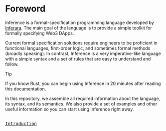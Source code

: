 # Foreword

Inference is a formal-specification programming language developed by [Inferara](https://inferara.com). The main goal of the language is to provide a simple toolkit for formally specifying Web3 DApps.

Current formal specification solutions require engineers to be proficient in functional languages, first-order logic, and sometimes formal methods (broadly speaking). In contrast, Inference is a very imperative-like language with a simple syntax and a set of rules that are easy to understand and follow.

> [!TIP]
> If you know Rust, you can begin using Inference in 20 minutes after reading this documentation.

In this repository, we assemble all required information about the language, its syntax, and its semantics. We also provide a set of examples and other useful information so you can start using Inference right away.

[<kbd><br>Introduction<br><br></kbd>](./introduction.md)
